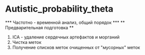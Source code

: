 # Autistic_probability_theta
*** Частотно - временной анализ, общий порядок ***
** Предварительная подготовка **
1. ICA - удаление сердечных артефактов и морганий
2. Чистка меток 
3. Получение списков меток очищенных от "мусорных" меток

